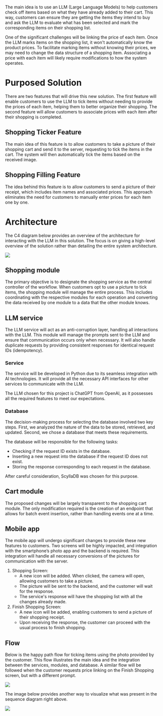 The main idea is to use an LLM (Large Language Models) to help customers check off items based on what they have already added to their cart. This way, customers can ensure they are getting the items they intend to buy and ask the LLM to evaluate what has been selected and mark the corresponding items on their shopping list.

One of the significant challenges will be linking the price of each item. Once the LLM marks items on the shopping list, it won't automatically know the product prices. To facilitate marking items without knowing their prices, we may need to change the data structure of a shopping item. Associating a price with each item will likely require modifications to how the system operates.

# Purposed Solution

There are two features that will drive this new solution. The first feature will enable customers to use the LLM to tick items without needing to provide the prices of each item, helping them to better organize their shopping. The second feature will allow customers to associate prices with each item after their shopping is completed.

## Shopping Ticker Feature

The main idea of this feature is to allow customers to take a picture of their shopping cart and send it to the server, requesting to tick the items in the cart. The system will then automatically tick the items based on the received image.

## Shopping Filling Feature

The idea behind this feature is to allow customers to send a picture of their receipt, which includes item names and associated prices. This approach eliminates the need for customers to manually enter prices for each item one by one.

# Architecture

The C4 diagram below provides an overview of the architecture for interacting with the LLM in this solution. The focus is on giving a high-level overview of the solution rather than detailing the entire system architecture.

<img src="https://github.com/user-attachments/assets/c27cf4f3-fae4-4d78-b3a3-6023fa97d87b"/>

## Shopping module

The primary objective is to designate the shopping service as the central controller of the workflow. When customers opt to use a picture to tick items, the shopping module will manage the entire process. This includes coordinating with the respective modules for each operation and converting the data received by one module to a data that the other module knows.

## LLM service

The LLM service will act as an anti-corruption layer, handling all interactions with the LLM. This module will manage the prompts sent to the LLM and ensure that communication occurs only when necessary. It will also handle duplicate requests by providing consistent responses for identical request IDs (idempotency).

### Service 

The service will be developed in Python due to its seamless integration with AI technologies. It will provide all the necessary API interfaces for other services to communicate with the LLM.

The LLM chosen for this project is ChatGPT from OpenAI, as it possesses all the required features to meet our expectations.

### Database 

The decision-making process for selecting the database involved two key steps. First, we analyzed the nature of the data to be stored, retrieved, and updated. Second, we chose a database that meets these requirements.

The database will be responsible for the following tasks:

- Checking if the request ID exists in the database.
- Inserting a new request into the database if the request ID does not exist.
- Storing the response corresponding to each request in the database.

After careful consideration, ScyllaDB was chosen for this purpose.

## Cart module

The proposed changes will be largely transparent to the shopping cart module. The only modification required is the creation of an endpoint that allows for batch event insertion, rather than handling events one at a time.

## Mobile app

The mobile app will undergo significant changes to provide these new features to customers. Two screens will be highly impacted, and integration with the smartphone’s photo app and the backend is required. This integration will handle all necessary conversions of the pictures for communication with the server.

1. Shopping Screen:
    - A new icon will be added. When clicked, the camera will open, allowing customers to take a picture.
    - The picture will be sent to the backend, and the customer will wait for the response.
    - The service's response will have the shopping list with all the changes already made.
2. Finish Shopping Screen:
    - A new icon will be added, enabling customers to send a picture of their shopping receipt.
    - Upon receiving the response, the customer can proceed with the usual process to finish shopping.

## Flow

Below is the happy path flow for ticking items using the photo provided by the customer. This flow illustrates the main idea and the integration between the services, modules, and database. A similar flow will be followed when the customer requests price linking on the Finish Shopping screen, but with a different prompt.

<img src="https://github.com/user-attachments/assets/233664cf-a84c-4d20-94e9-a14598be7147"/>

The image below provides another way to visualize what was present in the sequence diagram right above.

<img src="https://github.com/user-attachments/assets/74023338-fe12-4c62-b260-3f11ebba1af1"/>

